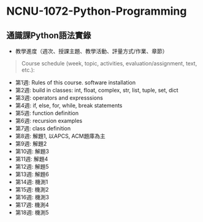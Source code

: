 # NCNU-1072-Python-Programming
## 通識課Python語法實錄
- 教學進度（週次、授課主題、教學活動、評量方式/作業、章節）
> Course schedule (week, topic, activities, evaluation/assignment, text, etc.):

- 第1週: Rules of this course. software installation
- 第2週: build in classes: int, float, complex, str, list, tuple, set, dict
- 第3週: operators and expresssions
- 第4週: if, else, for, while, break statements
- 第5週: function definition
- 第6週: recursion examples
- 第7週: class definition
- 第8週: 解題1, 以APCS, ACM題庫為主
- 第9週: 解題2
- 第10週: 解題3
- 第11週: 解題4
- 第12週: 解題5
- 第13週: 解題6
- 第14週: 機測1
- 第15週: 機測2
- 第16週: 機測3
- 第17週: 機測4
- 第18週: 機測5
